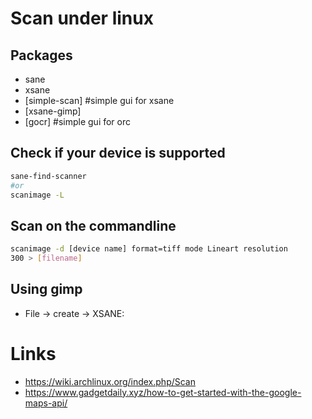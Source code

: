 # Scan under linux

## Packages

* sane
* xsane
* [simple-scan] #simple gui for xsane
* [xsane-gimp]
* [gocr]    #simple gui for orc

## Check if your device is supported

```bash
sane-find-scanner
#or
scanimage -L
```

## Scan on the commandline

```bash
scanimage -d [device name] format=tiff mode Lineart resolution
300 > [filename]
```

## Using gimp

* File -> create -> XSANE:<your device>

# Links

* https://wiki.archlinux.org/index.php/Scan
* https://www.gadgetdaily.xyz/how-to-get-started-with-the-google-maps-api/
